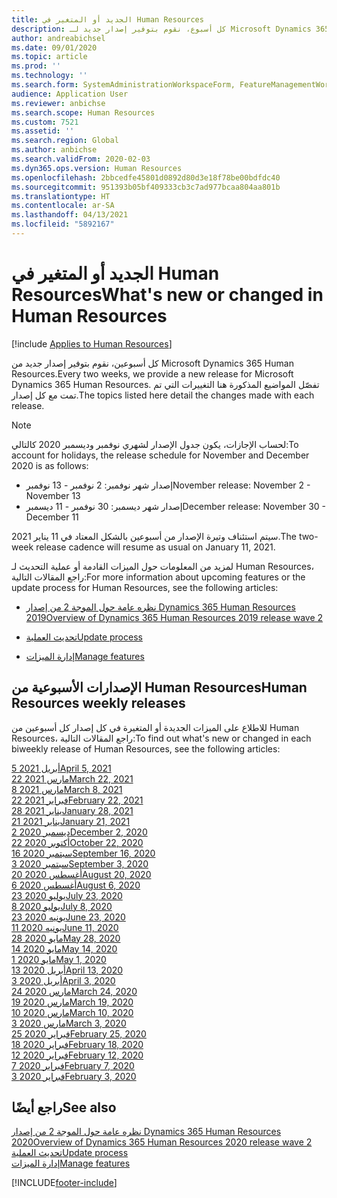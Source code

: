 ```yaml
---
title: الجديد أو المتغير في Human Resources
description: كل أسبوع، نقوم بتوفير إصدار جديد لـ Microsoft Dynamics 365 Human Resources. تفصّل المواضيع المذكورة هنا التغييرات التي تم تمت كل أسبوع.
author: andreabichsel
ms.date: 09/01/2020
ms.topic: article
ms.prod: ''
ms.technology: ''
ms.search.form: SystemAdministrationWorkspaceForm, FeatureManagementWorkspace
audience: Application User
ms.reviewer: anbichse
ms.search.scope: Human Resources
ms.custom: 7521
ms.assetid: ''
ms.search.region: Global
ms.author: anbichse
ms.search.validFrom: 2020-02-03
ms.dyn365.ops.version: Human Resources
ms.openlocfilehash: 2bbcedfe45801d0892d80d3e18f78be00bdfdc40
ms.sourcegitcommit: 951393b05bf409333cb3c7ad977bcaa804aa801b
ms.translationtype: HT
ms.contentlocale: ar-SA
ms.lasthandoff: 04/13/2021
ms.locfileid: "5892167"
---
```

# <a name="whats-new-or-changed-in-human-resources"></a><span data-ttu-id="dcc8c-104">الجديد أو المتغير في Human Resources</span><span class="sxs-lookup"><span data-stu-id="dcc8c-104">What's new or changed in Human Resources</span></span>

[!include [Applies to Human Resources](../includes/applies-to-hr.md)]

<span data-ttu-id="dcc8c-105">كل أسبوعين، نقوم بتوفير إصدار جديد من Microsoft Dynamics 365 Human Resources.</span><span class="sxs-lookup"><span data-stu-id="dcc8c-105">Every two weeks, we provide a new release for Microsoft Dynamics 365 Human Resources.</span></span> <span data-ttu-id="dcc8c-106">تفصّل المواضيع المذكورة هنا التغييرات التي تم تمت مع كل إصدار.</span><span class="sxs-lookup"><span data-stu-id="dcc8c-106">The topics listed here detail the changes made with each release.</span></span>

>[!NOTE]
><span data-ttu-id="dcc8c-107">لحساب الإجازات، يكون جدول الإصدار لشهري نوفمبر وديسمبر 2020 كالتالي:</span><span class="sxs-lookup"><span data-stu-id="dcc8c-107">To account for holidays, the release schedule for November and December 2020 is as follows:</span></span>
>
>- <span data-ttu-id="dcc8c-108">إصدار شهر نوفمبر: 2 نوفمبر - 13 نوفمبر</span><span class="sxs-lookup"><span data-stu-id="dcc8c-108">November release: November 2 - November 13</span></span>
>- <span data-ttu-id="dcc8c-109">إصدار شهر ديسمبر: 30 نوفمبر - 11 ديسمبر</span><span class="sxs-lookup"><span data-stu-id="dcc8c-109">December release: November 30 - December 11</span></span>
> 
><span data-ttu-id="dcc8c-110">سيتم استئناف وتيرة الإصدار من أسبوعين بالشكل المعتاد في 11 يناير 2021.</span><span class="sxs-lookup"><span data-stu-id="dcc8c-110">The two-week release cadence will resume as usual on January 11, 2021.</span></span>

<span data-ttu-id="dcc8c-111">لمزيد من المعلومات حول الميزات القادمة أو عملية التحديث لـ Human Resources، راجع المقالات التالية:</span><span class="sxs-lookup"><span data-stu-id="dcc8c-111">For more information about upcoming features or the update process for Human Resources, see the following articles:</span></span> 

- [<span data-ttu-id="dcc8c-112">نظره عامة حول الموجة 2 من إصدار Dynamics 365 Human Resources  2019</span><span class="sxs-lookup"><span data-stu-id="dcc8c-112">Overview of Dynamics 365 Human Resources 2019 release wave 2</span></span>](/dynamics365-release-plan/2019wave2/dynamics365-human-resources/)

- [<span data-ttu-id="dcc8c-113">تحديث العملية</span><span class="sxs-lookup"><span data-stu-id="dcc8c-113">Update process</span></span>](hr-admin-setup-update-process.md)

- [<span data-ttu-id="dcc8c-114">إدارة الميزات</span><span class="sxs-lookup"><span data-stu-id="dcc8c-114">Manage features</span></span>](hr-admin-manage-features.md)

## <a name="human-resources-weekly-releases"></a><span data-ttu-id="dcc8c-115">الإصدارات الأسبوعية من Human Resources</span><span class="sxs-lookup"><span data-stu-id="dcc8c-115">Human Resources weekly releases</span></span>

<span data-ttu-id="dcc8c-116">للاطلاع على الميزات الجديدة أو المتغيرة في كل إصدار كل أسبوعين من Human Resources، راجع المقالات التالية:</span><span class="sxs-lookup"><span data-stu-id="dcc8c-116">To find out what's new or changed in each biweekly release of Human Resources, see the following articles:</span></span>

[<span data-ttu-id="dcc8c-117">5 أبريل 2021</span><span class="sxs-lookup"><span data-stu-id="dcc8c-117">April 5, 2021</span></span>](hr-whats-new-2021-04-05.md)</br>
[<span data-ttu-id="dcc8c-118">22 مارس 2021</span><span class="sxs-lookup"><span data-stu-id="dcc8c-118">March 22, 2021</span></span>](hr-whats-new-2021-03-22.md)</br>
[<span data-ttu-id="dcc8c-119">8 مارس 2021</span><span class="sxs-lookup"><span data-stu-id="dcc8c-119">March 8, 2021</span></span>](hr-whats-new-2021-03-08.md)</br>
[<span data-ttu-id="dcc8c-120">22 فبراير 2021</span><span class="sxs-lookup"><span data-stu-id="dcc8c-120">February 22, 2021</span></span>](hr-whats-new-2021-02-22.md)</br>
[<span data-ttu-id="dcc8c-121">28 يناير 2021</span><span class="sxs-lookup"><span data-stu-id="dcc8c-121">January 28, 2021</span></span>](hr-whats-new-2021-01-28.md)</br>
[<span data-ttu-id="dcc8c-122">21 يناير 2021</span><span class="sxs-lookup"><span data-stu-id="dcc8c-122">January 21, 2021</span></span>](hr-whats-new-2021-01-21.md)</br>
[<span data-ttu-id="dcc8c-123">2 ديسمبر 2020</span><span class="sxs-lookup"><span data-stu-id="dcc8c-123">December 2, 2020</span></span>](hr-whats-new-2020-12-02.md)</br>
[<span data-ttu-id="dcc8c-124">22 أكتوبر 2020</span><span class="sxs-lookup"><span data-stu-id="dcc8c-124">October 22, 2020</span></span>](hr-whats-new-2020-10-22.md)</br>
[<span data-ttu-id="dcc8c-125">16 سبتمبر 2020</span><span class="sxs-lookup"><span data-stu-id="dcc8c-125">September 16, 2020</span></span>](hr-whats-new-2020-09-16.md)</br>
[<span data-ttu-id="dcc8c-126">3 سبتمبر 2020</span><span class="sxs-lookup"><span data-stu-id="dcc8c-126">September 3, 2020</span></span>](hr-whats-new-2020-09-03.md)</br>
[<span data-ttu-id="dcc8c-127">20 أغسطس 2020</span><span class="sxs-lookup"><span data-stu-id="dcc8c-127">August 20, 2020</span></span>](hr-whats-new-2020-08-20.md)</br>
[<span data-ttu-id="dcc8c-128">6 أغسطس 2020</span><span class="sxs-lookup"><span data-stu-id="dcc8c-128">August 6, 2020</span></span>](hr-whats-new-2020-08-06.md)</br>
[<span data-ttu-id="dcc8c-129">23 يوليو 2020</span><span class="sxs-lookup"><span data-stu-id="dcc8c-129">July 23, 2020</span></span>](hr-whats-new-2020-07-23.md)</br>
[<span data-ttu-id="dcc8c-130">8 يوليو 2020</span><span class="sxs-lookup"><span data-stu-id="dcc8c-130">July 8, 2020</span></span>](hr-whats-new-2020-07-08.md)</br>
[<span data-ttu-id="dcc8c-131">23 يونيه 2020</span><span class="sxs-lookup"><span data-stu-id="dcc8c-131">June 23, 2020</span></span>](hr-whats-new-2020-06-23.md)</br>
[<span data-ttu-id="dcc8c-132">11 يونيه 2020</span><span class="sxs-lookup"><span data-stu-id="dcc8c-132">June 11, 2020</span></span>](hr-whats-new-2020-06-11.md)</br>
[<span data-ttu-id="dcc8c-133">28 مايو 2020</span><span class="sxs-lookup"><span data-stu-id="dcc8c-133">May 28, 2020</span></span>](hr-whats-new-2020-05-28.md)</br>
[<span data-ttu-id="dcc8c-134">14 مايو 2020</span><span class="sxs-lookup"><span data-stu-id="dcc8c-134">May 14, 2020</span></span>](hr-whats-new-2020-05-14.md)</br>
[<span data-ttu-id="dcc8c-135">1 مايو 2020</span><span class="sxs-lookup"><span data-stu-id="dcc8c-135">May 1, 2020</span></span>](hr-whats-new-2020-05-01.md)</br>
[<span data-ttu-id="dcc8c-136">13 أبريل 2020</span><span class="sxs-lookup"><span data-stu-id="dcc8c-136">April 13, 2020</span></span>](hr-whats-new-2020-04-13.md)</br>
[<span data-ttu-id="dcc8c-137">3 أبريل 2020</span><span class="sxs-lookup"><span data-stu-id="dcc8c-137">April 3, 2020</span></span>](hr-whats-new-2020-04-03.md)</br>
[<span data-ttu-id="dcc8c-138">24 مارس 2020</span><span class="sxs-lookup"><span data-stu-id="dcc8c-138">March 24, 2020</span></span>](hr-whats-new-2020-03-24.md)</br>
[<span data-ttu-id="dcc8c-139">19 مارس 2020</span><span class="sxs-lookup"><span data-stu-id="dcc8c-139">March 19, 2020</span></span>](hr-whats-new-2020-03-19.md)</br>
[<span data-ttu-id="dcc8c-140">10 مارس 2020</span><span class="sxs-lookup"><span data-stu-id="dcc8c-140">March 10, 2020</span></span>](hr-whats-new-2020-03-10.md)</br>
[<span data-ttu-id="dcc8c-141">3 مارس 2020</span><span class="sxs-lookup"><span data-stu-id="dcc8c-141">March 3, 2020</span></span>](hr-whats-new-2020-03-03.md)</br>
[<span data-ttu-id="dcc8c-142">25 فبراير 2020</span><span class="sxs-lookup"><span data-stu-id="dcc8c-142">February 25, 2020</span></span>](hr-whats-new-2020-02-25.md)</br>
[<span data-ttu-id="dcc8c-143">18 فبراير 2020</span><span class="sxs-lookup"><span data-stu-id="dcc8c-143">February 18, 2020</span></span>](hr-whats-new-2020-02-18.md)</br>
[<span data-ttu-id="dcc8c-144">12 فبراير 2020</span><span class="sxs-lookup"><span data-stu-id="dcc8c-144">February 12, 2020</span></span>](hr-whats-new-2020-02-12.md)</br>
[<span data-ttu-id="dcc8c-145">7 فبراير 2020</span><span class="sxs-lookup"><span data-stu-id="dcc8c-145">February 7, 2020</span></span>](hr-whats-new-2020-02-07.md)</br>
[<span data-ttu-id="dcc8c-146">3 فبراير 2020</span><span class="sxs-lookup"><span data-stu-id="dcc8c-146">February 3, 2020</span></span>](hr-whats-new-2020-02-03.md)

## <a name="see-also"></a><span data-ttu-id="dcc8c-147">راجع أيضًا</span><span class="sxs-lookup"><span data-stu-id="dcc8c-147">See also</span></span>

[<span data-ttu-id="dcc8c-148">نظره عامة حول الموجة 2 من إصدار Dynamics 365 Human Resources  2020</span><span class="sxs-lookup"><span data-stu-id="dcc8c-148">Overview of Dynamics 365 Human Resources 2020 release wave 2</span></span>](/dynamics365-release-plan/2020wave2/human-resources/dynamics365-human-resources/)</br>
[<span data-ttu-id="dcc8c-149">تحديث العملية</span><span class="sxs-lookup"><span data-stu-id="dcc8c-149">Update process</span></span>](hr-admin-setup-update-process.md)</br>
[<span data-ttu-id="dcc8c-150">إدارة الميزات</span><span class="sxs-lookup"><span data-stu-id="dcc8c-150">Manage features</span></span>](hr-admin-manage-features.md)


[!INCLUDE[footer-include](../includes/footer-banner.md)]